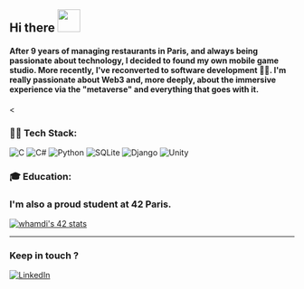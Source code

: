  <h2>Hi there <IMG SRC="https://raw.githubusercontent.com/blackcater/blackcater/main/images/Hi.gif" width="40px" height="40px"</h2> 
<h4> After 9 years of managing restaurants in Paris, and always being passionate about technology, I decided to found my own mobile game studio. More recently, I've reconverted to software development 🧑‍💻.
I'm really passionate about Web3 and, more deeply, about the immersive experience via the "metaverse" and everything that goes with it.</h2>

<

### 🧑‍💻 Tech Stack:
![C](https://img.shields.io/badge/c-%2300599C.svg?style=for-the-badge&logo=c&logoColor=white)
![C#](https://img.shields.io/badge/c%23-%23239120.svg?style=for-the-badge&logo=csharp&logoColor=white)
![Python](https://img.shields.io/badge/python-3670A0?style=for-the-badge&logo=python&logoColor=ffdd54)
![SQLite](https://img.shields.io/badge/sqlite-%2307405e.svg?style=for-the-badge&logo=sqlite&logoColor=white)
![Django](https://img.shields.io/badge/django-%23092E20.svg?style=for-the-badge&logo=django&logoColor=white)
![Unity](https://img.shields.io/badge/unity-%23000000.svg?style=for-the-badge&logo=unity&logoColor=white)

### 🎓 Education:
### I'm also a proud student at 42 Paris.<br>
<a href="https://github.com/oakoudad/badge42"><img src="https://badge.mediaplus.ma/landscapes/whamdi?1337Badge=off&UM6P=off" alt="whamdi's 42 stats" /></a>

---
### Keep in touch ? <br>
[![LinkedIn](https://img.shields.io/badge/LinkedIn-0077B5?style=for-the-badge&logo=linkedin&logoColor=white)]([https://www.linkedin.com/in/your-linkedin-username/](https://www.linkedin.com/in/warren-hamdi-1253b878/)https://www.linkedin.com/in/warren-hamdi-1253b878/)
